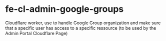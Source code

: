 # fe-cl-admin-google-groups

Cloudflare worker, use to handle Google Group organization and make sure that a specific user has access to a specific ressource (to be used by the Admin Portal Cloudflare Page)
